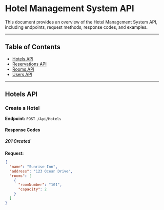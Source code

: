 # Hotel Management System API

This document provides an overview of the Hotel Management System API, including endpoints, request methods, response codes, and examples.

---

## Table of Contents
- [Hotels API](#hotels-api)
- [Reservations API](#reservations-api)
- [Rooms API](#rooms-api)
- [Users API](#users-api)

---

## Hotels API

### Create a Hotel
**Endpoint:** `POST /Api/Hotels`

#### Response Codes
##### 201 Created
**Request:**
```json
{
  "name": "Sunrise Inn",
  "address": "123 Ocean Drive",
  "rooms": [
    {
      "roomNumber": "101",
      "capacity": 2
    }
  ]
}
